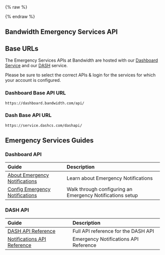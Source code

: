 {% raw %}
<section class="emergencyServicesAbout">
{% endraw %}

# Bandwidth Emergency Services API

## Base URLs

The Emergency Services APIs at Bandwidth are hosted with our [Dashboard Service](https://dashboard.bandwidth.com/) and our [DASH](https://dashboard.dashcs.com/dash-board/login.jsp) service.

Please be sure to select the correct APIs & login for the services for which your account is configured.

### Dashboard Base API URL
`https://dashboard.bandwidth.com/api/`

### Dash Base API URL
`https://service.dashcs.com/dashapi/`

## Emergency Services Guides

### Dashboard API
| Guide                                                                                | Description                                               |
|:-------------------------------------------------------------------------------------|:----------------------------------------------------------|
| [About Emergency Notifications](./dashboard/guides/emergencyNotifications.md)        | Learn about Emergency Notifications                       |
| [Config Emergency Notifications](./dashboard/guides/configEmergencyNotifications.md) | Walk through configuring an Emergency Notifications setup |


### DASH API

| Guide                                                                                                      | Description                           |
|:-----------------------------------------------------------------------------------------------------------|:--------------------------------------|
| [DASH API Reference](https://support.bandwidth.com/hc/en-us/articles/115006226067-911-Dashboard-API-Guide) | Full API reference for the DASH API   |
| [Notifications API Reference](./dash/methods/dashNotificationsMethodsOverview.md)                          | Emergency Notifications API Reference |
